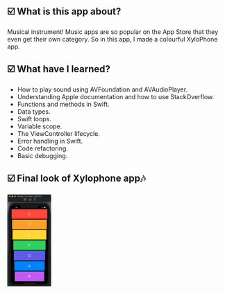 <h2>☑️ What is this app about?</h2>
<p> Musical instrument! Music apps are so popular on the App Store that they even get their own category. So in this app, I made a colourful XyloPhone app.</p>
<h2>☑️ What have I learned?</h2>
<ul>
  <li>How to play sound using AVFoundation and AVAudioPlayer.</li>
  <li>Understanding Apple documentation and how to use StackOverflow.</li>
  <li>Functions and methods in Swift. </li>
  <li>Data types.</li>
  <li>Swift loops.</li>
  <li>Variable scope.</li>
  <li>The ViewController lifecycle.</li>
  <li>Error handling in Swift.</li>
  <li>Code refactoring.</li>
  <li>Basic debugging.</li>
</ul>
<h2>☑️ Final look of Xylophone app🎶</h2>
<img src="xylophone.png" alt="Dice" width="20%" height="50%">

